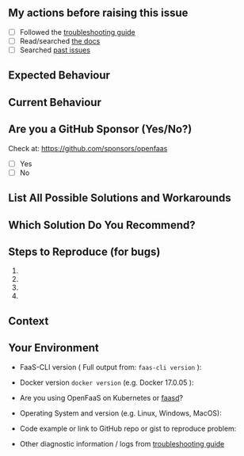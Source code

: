 <!-- Due dilligence -->

## My actions before raising this issue
- [ ] Followed the [troubleshooting guide](https://docs.openfaas.com/deployment/troubleshooting/)
- [ ] Read/searched [the docs](https://docs.openfaas.com/)
- [ ] Searched [past issues](/issues)

<!--- Provide a general summary of the issue in the Title above -->

## Expected Behaviour
<!--- If you're describing a bug, tell us what should happen -->
<!--- If you're suggesting a change/improvement, tell us how it should work -->


## Current Behaviour
<!--- If describing a bug, tell us what happens instead of the expected behavior -->
<!--- If suggesting a change/improvement, explain the difference from current behavior -->

## Are you a GitHub Sponsor (Yes/No?)
<!--- Given this request for help, how are you supporting the project? -->

Check at: https://github.com/sponsors/openfaas
- [ ] Yes
- [ ] No

## List All Possible Solutions and Workarounds
<!--- Suggest a fix/reason for the bug, or ideas how to implement  -->
<!--- the addition or change -->
<!--- Is there a workaround which could avoid making changes? -->

## Which Solution Do You Recommend?
<!--- Pick your preferred solution, if you were to implement and maintain this change -->

## Steps to Reproduce (for bugs)
<!--- Provide a link to a live example, or an unambiguous set of steps to -->
<!--- reproduce this bug. Include code to reproduce, if relevant -->
1.
2.
3.
4.

## Context
<!--- How has this issue affected you? What are you trying to accomplish? -->
<!--- Providing context helps us come up with a solution that is most useful in the real world -->


## Your Environment
<!--- Include as many relevant details about the environment you experienced the bug in -->
* FaaS-CLI version ( Full output from: `faas-cli version` ):

* Docker version `docker version` (e.g. Docker 17.0.05 ):

* Are you using OpenFaaS on Kubernetes or [faasd](https://github.com/openfaas/faasd)?

* Operating System and version (e.g. Linux, Windows, MacOS):

* Code example or link to GitHub repo or gist to reproduce problem:

* Other diagnostic information / logs from [troubleshooting guide](https://docs.openfaas.com/deployment/troubleshooting)
